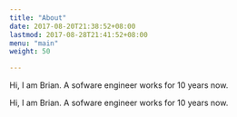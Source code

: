 ```yaml
---
title: "About"
date: 2017-08-20T21:38:52+08:00
lastmod: 2017-08-28T21:41:52+08:00
menu: "main"
weight: 50

---
```


Hi, I am Brian. A sofware engineer works for 10 years now.

Hi, I am Brian. A sofware engineer works for 10 years now.


